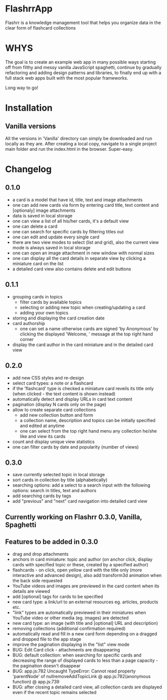 # FlashrrApp
Flashrr is a knowledge management tool that helps you organize data in the clear form of flashcard collections

# WHYS
The goal is to create an example web app in many possible ways starting off from filthy and messy vanilla JavaScript spaghetti, continue by gradually refactoring and adding design patterns and libraries, to finally end up with a full stack web apps built with the most popular frameworks. 

Long way to go!

# Installation

## Vanilla versions 

All the versions in 'Vanilla' directory can simply be downloaded and run locally as they are. After creating a local copy, navigate to a single project main folder and run the index.html in the browser. Super-easy.

# Changelog

## 0.1.0
- a card is a model that have id, title, text and image attachments
- one can add new cards via form by entering card title, text content and [optionaly] image attachments
- data is saved in local storage 
- one can view a list of all his/her cards, it's a default view
- one can delete a card
- one can search for specific cards by filtering titles out 
- one can edit and update every single card
- there are two view modes to select (list and grid), also the current view mode is always saved in local storage
- one can open an image attachment in new window with normal sizes 
- one can display all the card details in separate view by clicking a miniature card on the list  
- a detailed card view also contains delete and edit buttons

## 0.1.1
- grouping cards in topics
  - filter cards by available topics
  - selecting or adding new topic when creating/updating a card
  - adding your own topics
- storing and displaying the card creation date
- card authorship 
  - one can set a name otherwise cards are signed 'by Anonymous' by clicking the displayed 'Welcome, <username>' message at the top right hand corner
- display the card author in the card miniature and in the detailed card view

## 0.2.0
- add new CSS styles and re-design
- select card types: a note or a flashcard
- if the 'flashcard' type is checked a miniature card reveils its title only (when clicked - the text content is shown instead)
- automatically detect and display URLs in card text content 
- pagination (display N cards only on the page)
- allow to create separate card collections
  - add new collection button and form
  - a collection name, description and topics can be initially specified and edited at anytime
  - one can select from the top right hand menu any collection he/she like and view its cards
- count and display unique view statistics 
- one can filter cards by date and popularity (number of views)

## 0.3.0
- save currently selected topic in local storage
- sort cards in collection by title (alphabetically)
- searching options: add a select to a search input with the following options: search in titles, text and authors
- add searching cards by tags
- add "previous" and "next" card navigation into detailed card view 

## Currently working on Flashrr 0.3.0, Vanilla, Spaghetti 

## Features to be added in 0.3.0
- drag and drop attachments
- anchors in card miniature: topic and author (on anchor click, display cards with specified topic or these, created by a specified author)
- flashcards - on click, open yellow card with the title only  (more interactive and advanced design), also add transform3d animation when the back side requested 
- YouTube videos and images are previewed in the card content when its details are viewed
- add [optional] tags for cards to be specified
- new card type: a link/url to an external resources eg. articles, products etc.
- "link" types are automatically previewed in their miniatures when YouTube video or other media (eg. images) are detected
- new card type: an image (with title and [optional] URL and description)
- removing collections (additional confirmation required)
- automatically read and fill in a new card form depending on a dragged and dropped file to the app stage
- improve the pagination displaying in the "list" view mode
- BUG: Edit Card click - attachments are disappearing
- BUG: default collection: when searching for specific cards and decreasing the range of displayed cards to less than a page capacity - the pagination doesn't disappear
- BUG: app.js:782 Uncaught TypeError: Cannot read property 'parentNode' of nullremoveAddTopicLink @ app.js:782(anonymous function) @ app.js:739
- BUG: after closing a detailed card view, all collection cards are displayed even if the recent topic remains selected

